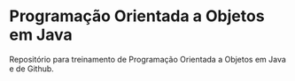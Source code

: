 # Programação Orientada a Objetos em Java
Repositório para treinamento de Programação Orientada a Objetos em Java e de Github.
